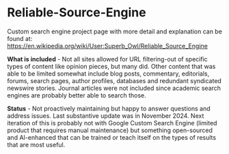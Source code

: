 # Reliable-Source-Engine
Custom search engine project page with more detail and explanation can be found at: https://en.wikipedia.org/wiki/User:Superb_Owl/Reliable_Source_Engine

**What is included** - Not all sites allowed for URL filtering-out of specific types of content like opinion pieces, but many did. Other content that was able to be limited somewhat include blog posts, commentary, editorials, forums, search pages, author profiles, databases and redundant syndicated newswire stories. Journal articles were not included since academic search engines are probably better able to search those.

**Status** - Not proactively maintaining but happy to answer questions and address issues. 
Last substantive update was in November 2024.
Next iteration of this is probably not with Google Custom Search Engine (limited product that requires manual maintenance) but something open-sourced and AI-enhanced that can be trained or teach itself on the types of results that are most useful.
